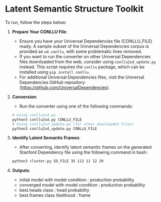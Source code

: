 # Latent Semantic Structure Toolkit
To run, follow the steps below:

1. **Prepare Your CONLLU File**:
   - Ensure you have your Universal Dependencies file (CONLLU_FILE) ready. A sample subset of the Universal Dependencies corpus is provided as `ud.conllu`, with some problematic lines removed.
   - If you want to run the converter on other Universal Dependencies files downloaded from the web, consider using `conllu2sd_update.py` instead. This script requires the `conllu` package, which can be installed using `pip install conllu`.
   - For additional Universal Dependencies files, visit the Universal Dependencies GitHub repository
   (https://github.com/UniversalDependencies).

2. **Conversion**:
   - Run the converter using one of the following commands:

   ```bash
   # Using conllu2sd.py
   python3 conllu2sd.py CONLLU_FILE
   # Using conllu2sd_update.py (for other downloaded files)
   python3 conllu2sd_update.py CONLLU_FILE

3. **Identify Latent Semantic Frames**:
   - After converting, identify latent semantic frames on the generated 
   Stanford Dependency file using the following command in bash:

   ```bash
   python3 cluster.py SD_FILE 35 112 11 12 29

4. **Outputs**:
    - initial model with model condition : production probability
    - converged model with model condition : production probability
    - best.heads class : head probability
    - best.frames class likelihood : frame

